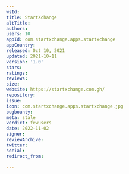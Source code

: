 ```yaml
---
wsId: 
title: StartXchange
altTitle: 
authors: 
users: 10
appId: com.startxchange.apps.startxchange
appCountry: 
released: Oct 10, 2021
updated: 2021-10-11
version: '1.0'
stars: 
ratings: 
reviews: 
size: 
website: https://startxchange.com.gh/
repository: 
issue: 
icon: com.startxchange.apps.startxchange.jpg
bugbounty: 
meta: stale
verdict: fewusers
date: 2022-11-02
signer: 
reviewArchive: 
twitter: 
social: 
redirect_from: 

---
```


